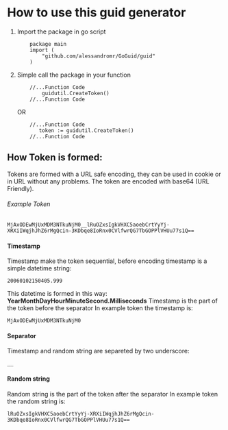 # How to use this guid generator
1. Import the package in go script
    ```
        package main
        import (
        	"github.com/alessandromr/GoGuid/guid"
        )
    ```
2. Simple call the package in your function
    ```
        //...Function Code
            guidutil.CreateToken()
        //...Function Code
    ```
    OR
    ```
        //...Function Code
           token := guidutil.CreateToken()
        //...Function Code
    ```


## How Token is formed:
Tokens are formed with a URL safe encoding, they can be used in cookie or in URL without any problems.
The token are encoded with base64 (URL Friendly).


###### Example Token
```
MjAxODEwMjUxMDM3NTkuNjM0__lRuOZxsIgkVHXC5aoebCrtYyYj-XRXiIWqjhJhZ6rMgQcin-3KDbqe8IoRnx0CVlfwrQG7TbGOPPlVHUu77s1Q==
```


#### Timestamp
Timestamp make the token sequential, before encoding timestamp is a simple datetime string:
```
20060102150405.999
```
This datetime is formed in this way: **YearMonthDayHourMinuteSecond.Milliseconds**
Timestamp is the part of the token before the separator
In example token the timestamp is:
```
MjAxODEwMjUxMDM3NTkuNjM0
```
#### Separator
Timestamp and random string are separeted by two underscore:
```
__
```

#### Random string
Random string is the part of the token after the separator
In example token the random string is:
```
lRuOZxsIgkVHXC5aoebCrtYyYj-XRXiIWqjhJhZ6rMgQcin-3KDbqe8IoRnx0CVlfwrQG7TbGOPPlVHUu77s1Q==
```




